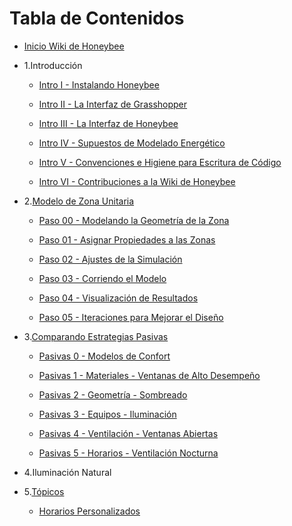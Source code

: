 # Tabla de Contenidos

* [Inicio Wiki de Honeybee](README.md)

* 1.Introducción
    * [Intro I - Instalando Honeybee](Introducción/Intro-I.md)

    * [Intro II - La Interfaz de Grasshopper](Introducción/Intro-II.md)

    * [Intro III - La Interfaz de Honeybee](Introducción/Intro-III.md)

    * [Intro IV - Supuestos de Modelado Energético](Introducción/Intro-IV.md)

    * [Intro V - Convenciones e Higiene para Escritura de Código](Introducción/Intro-V.md)

    * [Intro VI - Contribuciones a la Wiki de Honeybee](Introducción/Intro-VI.md)
    

* 2.[Modelo de Zona Unitaria](Modelo_de_Zona_Unitaria/MZU_Inicio.md)

    * [Paso 00 - Modelando la Geometría de la Zona](Modelo_de_Zona_Unitaria/MZU_Paso00.md)

    * [Paso 01 - Asignar Propiedades a las Zonas](Modelo_de_Zona_Unitaria/MZU_Paso01.md)

    * [Paso 02 - Ajustes de la Simulación](Modelo_de_Zona_Unitaria/MZU_Paso01.md)

    * [Paso 03 - Corriendo el Modelo](Modelo_de_Zona_Unitaria/MZU_Paso01.md)

    * [Paso 04 - Visualización de Resultados](Modelo_de_Zona_Unitaria/MZU_Paso01.md)

    * [Paso 05 - Iteraciones para Mejorar el Diseño](Modelo_de_Zona_Unitaria/MZU_Paso01.md)


* 3.[Comparando Estrategias Pasivas](Compare-Passive-Strategies.md)

    * [Pasivas 0 - Modelos de Confort](Comfort-Models.md)

    * [Pasivas 1 - Materiales - Ventanas de Alto Desempeño](Materials-‐-High-Performance-Window.md)

    * [Pasivas 2 - Geometría - Sombreado](Geometry-‐-Shade.md)

    * [Pasivas 3 - Equipos - Iluminación](Equipment-‐-Lighting.md)

    * [Pasivas 4 - Ventilación - Ventanas Abiertas](Ventilation-‐-Open-Windows.md)

    * [Pasivas 5 - Horarios - Ventilación Nocturna](Schedules-‐-Night-Flushing-Schedule.md)

* 4.Iluminación Natural

* 5.[Tópicos](Topics.md)
    * [Horarios Personalizados](Custom-Schedules.md)


